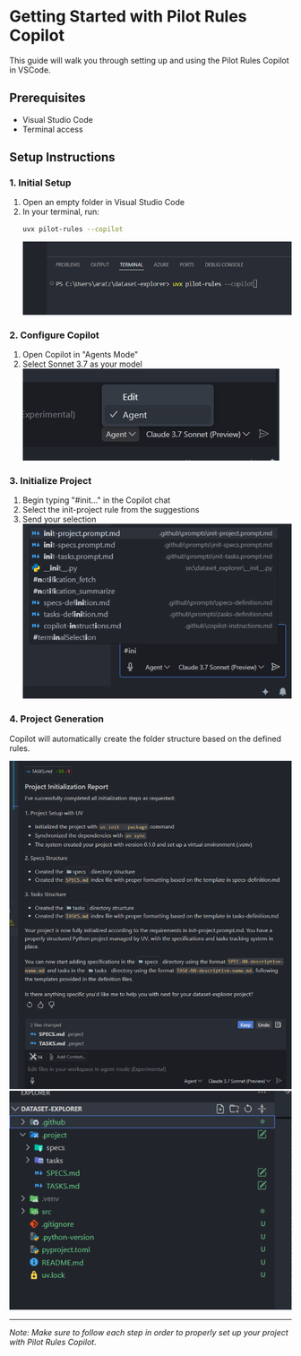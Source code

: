 # Getting Started with Pilot Rules Copilot

This guide will walk you through setting up and using the Pilot Rules Copilot in VSCode.

## Prerequisites
- Visual Studio Code
- Terminal access

## Setup Instructions

### 1. Initial Setup
1. Open an empty folder in Visual Studio Code
2. In your terminal, run:
   ```bash
   uvx pilot-rules --copilot
   ```
   ![Copilot Terminal Setup](img/copilot_1.png)

### 2. Configure Copilot
1. Open Copilot in "Agents Mode"
2. Select Sonnet 3.7 as your model
   ![Opening Copilot Agents Mode](img/copilot_2.png)

### 3. Initialize Project
1. Begin typing "#init..." in the Copilot chat
2. Select the init-project rule from the suggestions
3. Send your selection
   ![Initializing Project](img/copilot_3.png)

### 4. Project Generation
Copilot will automatically create the folder structure based on the defined rules.

![Folder Structure Creation](img/copilot_4.png)
![Final Project Structure](img/copilot_5.png)

---
*Note: Make sure to follow each step in order to properly set up your project with Pilot Rules Copilot.*

